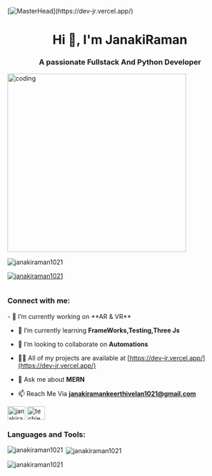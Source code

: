 [![MasterHead]([https://1.bp.blogspot.com/-7A4WynwLsM...](https://as1.ftcdn.net/v2/jpg/03/52/39/00/1000_F_352390061_Bem8aYkzfGhIObTC4fXhf0PmKQjWM1wN.jpg))](https://dev-jr.vercel.app/)
<h1 align="center">Hi 👋, I'm JanakiRaman</h1>
<h3 align="center">A passionate Fullstack And Python Developer</h3>
<img allign="center" alt="coding" width=400 src = "https://cdn.dribbble.com/users/1708950/screenshots/4188877/developer_med.gif">

<p align="left"> <img src="https://komarev.com/ghpvc/?username=janakiraman1021&label=Profile%20views&color=0e75b6&style=flat" alt="janakiraman1021" /> </p>

<p align="left"> <a href="https://github.com/ryo-ma/github-profile-trophy"><img src="https://github-profile-trophy.vercel.app/?username=janakiraman1021" alt="janakiraman1021" /></a> </p>

<p align="left"> <a href="https://twitter.com/" target="blank"><img src="https://img.shields.io/twitter/follow/?logo=twitter&style=for-the-badge" alt="" /></a> </p>


<h3 align="left">Connect with me:</h3>
- 🔭 I’m currently working on **AR & VR**

- 🌱 I’m currently learning **FrameWorks,Testing,Three Js**

- 👯 I’m looking to collaborate on **Automations**

- 👨‍💻 All of my projects are available at [https://dev-jr.vercel.app/](https://dev-jr.vercel.app/)

- 💬 Ask me about **MERN**

- 📫 Reach Me Via **janakiramankeerthivelan1021@gmail.com**


<p align="left">
<a href="linkedin.com/in/janakiraman-k-28a45a257/" target="blank"><img align="center" src="https://pbs.twimg.com/profile_images/1661161645857710081/6WtDIesg_400x400.png" alt="janakiraman k" height="30" width="40" /></a>
<a href="https://instagram.com/techie_jr_21" target="blank"><img align="center" src="https://i.pinimg.com/736x/17/c3/2e/17c32e3a283a20c9f8225a25d50666ff.jpg" alt="techie_jr_21" height="30" width="40" /></a>
</p>

<h3 align="left">Languages and Tools:</h3>


<p><img align="left" src="https://github-readme-stats.vercel.app/api/top-langs?username=janakiraman1021&show_icons=true&locale=en&layout=compact" alt="janakiraman1021" /></p>

<p>&nbsp;<img align="center" src="https://github-readme-stats.vercel.app/api?username=janakiraman1021&show_icons=true&locale=en" alt="janakiraman1021" /></p>

<p><img align="center" src="https://github-readme-streak-stats.herokuapp.com/?user=janakiraman1021&" alt="janakiraman1021" /></p>
